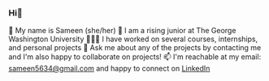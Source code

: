 ### Hi👋

<!--
**sameen-ahmad31/sameen-ahmad31** is a ✨ _special_ ✨ repository because its `README.md` (this file) appears on your GitHub profile.

Here are some ideas to get you started:

- 🔭 I’m currently working on ...
- 🌱 I’m currently learning ...
- 👯 I’m looking to collaborate on ...
- 🤔 I’m looking for help with ...
- 💬 Ask me about ...
- 📫 How to reach me: ...
- 😄 Pronouns: ...
- ⚡ Fun fact: ...
-->
👤 My name is Sameen (she/her)
🏫 I am a rising junior at The George Washington University
👩🏻‍💻 I have worked on several courses, internships, and personal projects
💬 Ask me about any of the projects by contacting me and I'm also happy to collaborate on projects!
📫 I'm reachable at my email: sameen5634@gmail.com and happy to connect on [LinkedIn](https://www.linkedin.com/in/sameenahmad/)
